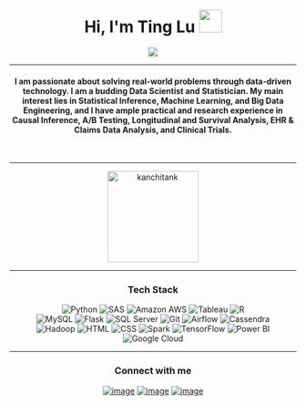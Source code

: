 <h1 align="center">Hi, I'm Ting Lu <img src="https://media.giphy.com/media/hvRJCLFzcasrR4ia7z/giphy.gif" width="40"></h1>
<p align="center">
  <a href="https://git.io/typing-svg"><img src="https://readme-typing-svg.herokuapp.com?color=71a5fd&center=true&vCenter=true&width=500&lines=Research+Analyst+at+Healthcare;Budding+Healthcare+Data+Scientist;MS+Biostatistics+@+NYU;Stats+%7C+ML+%7C+AI+%7C+Big+Data"></a>
</p>
<hr/>
<h4 align="center">I am passionate about solving real-world problems through data-driven technology. I am a budding Data Scientist and Statistician. My main interest lies in Statistical Inference, Machine Learning, and Big Data Engineering, and I have ample practical and research experience in Causal Inference, A/B Testing, Longitudinal and Survival Analysis, EHR & Claims Data Analysis, and Clinical Trials.</h4>
<br>
<hr/>
<p align="center">
  <img height= "160" src="https://github-readme-streak-stats.herokuapp.com/?user=Ting-DS&theme=tokyonight&date_format=M%20j%5B%2C%20Y%5D" alt="kanchitank"/>
</p>
<hr/>
<h3 align="center">Tech Stack</h3>
<p align="center">
  <a>
    <img alt="Python" src="https://img.shields.io/badge/-Python-4B8BBE?style=for-the-badge&logo=python&logoColor=white">
  </a>
  <a>
    <img alt="SAS" src="https://img.shields.io/badge/-SAS-4f6578?style=for-the-badge&logo=SAS&logoColor=white">
  </a>
  <a>
    <img alt="Amazon AWS" src="https://img.shields.io/badge/-Amazon AWS-FF9900?style=for-the-badge&logo=Amazon+AWS&logoColor=white">
  </a>
  <a>
    <img alt="Tableau" src="https://img.shields.io/badge/-Tableau-3FA037?style=for-the-badge&logo=Tableau&logoColor=white">
  </a>
  <a>
    <img alt="R" src="https://img.shields.io/badge/-R-276DC2?style=for-the-badge&logo=R&logoColor=white">
  </a>
  <br>
  <a>
    <img alt="MySQL" src="https://img.shields.io/badge/-MySQL-F29111?style=for-the-badge&logo=MySQL&logoColor=white">
  </a>
  <a>
    <img alt="Flask" src="https://img.shields.io/badge/-Flask-646464?style=for-the-badge&logo=Flask&logoColor=white">
  </a> 
  <a>
    <img alt="SQL Server" src="https://img.shields.io/badge/-SQL Server-d7689d?style=for-the-badge&logo=SQL+Server&logoColor=white">
  </a>
  <a>
    <img alt="Git" src="https://img.shields.io/badge/-Git-F1502F?style=for-the-badge&logo=Git&logoColor=white">
  </a>
  <a>
    <img alt="Airflow" src="https://img.shields.io/badge/-Airflow-0052CC?style=for-the-badge&logo=Airflow&logoColor=white">
  </a>
  <a>
    <img alt="Cassendra" src="https://img.shields.io/badge/-Cassendra-430098?style=for-the-badge&logo=Cassendra&logoColor=white">
  </a>
  <br>
  <a>
    <img alt="Hadoop" src="https://img.shields.io/badge/-Hadoop-4285F4?style=for-the-badge&logo=Apache+Hadoop&logoColor=white">
  </a>
  <a>
    <img alt="HTML" src="https://img.shields.io/badge/-HTML-f06529?style=for-the-badge&logo=html5&logoColor=white">
  </a>
  <a>
    <img alt="CSS" src="https://img.shields.io/badge/-CSS-2965f1?style=for-the-badge&logo=CSS3&logoColor=white">
  </a>
  <a>
    <img alt="Spark" src="https://img.shields.io/badge/-Spark-777BB4?style=for-the-badge&logo=Spark&logoColor=white">
  </a>
  <a>
    <img alt="TensorFlow" src="https://img.shields.io/badge/-TensorFlow-FF6F00?style=for-the-badge&logo=TensorFlow&logoColor=white">
  </a>
  <a>
    <img alt="Power BI" src="https://img.shields.io/badge/-Power BI-F2C811?style=for-the-badge&logo=Power+BI&logoColor=white">
  </a>
  <a>
    <img alt="Google Cloud" src="https://img.shields.io/badge/-Google Cloud-4285F4?style=for-the-badge&logo=Google+Cloud&logoColor=white">
  </a>
</p>
<hr/>
<h3 align="center">Connect with me</h3>
<div align="center">
  
  [![image](https://img.shields.io/badge/LinkedIn-0A66C2?style=for-the-badge&logo=linkedin&logoColor=white)](https://www.linkedin.com/in/ting-lu-9949b0233/)
  [![image](https://img.shields.io/badge/Gmail-EA4335?style=for-the-badge&logo=gmail&logoColor=white)](mailto:luting347@gmail.com)
  [![image](https://img.shields.io/badge/Medium-000000?style=for-the-badge&logo=Medium&logoColor=white)](https://medium.com/@LobsterTing)

</div>

